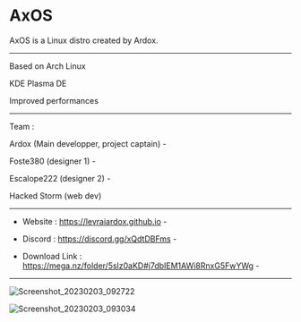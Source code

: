 # AxOS
AxOS is a Linux distro created by Ardox.

-------------------------------------------
Based on Arch Linux

KDE Plasma DE

Improved performances

-------------------------------------------

Team :

  Ardox (Main developper, project captain) - 
  
  Foste380 (designer 1) - 
  
  Escalope222 (designer 2) - 
  
  Hacked Storm (web dev) 
   
 -------------------------------------------

 - Website : https://levraiardox.github.io -

 - Discord : https://discord.gg/xQdtDBFms -

 - Download Link : https://mega.nz/folder/5slz0aKD#j7dbIEM1AWi8RnxG5FwYWg -

 -------------------------------------------

![Screenshot_20230203_092722](https://user-images.githubusercontent.com/110931544/216549881-f9bc77ed-3f3d-4fd1-8501-4be3a807acfe.png)

![Screenshot_20230203_093034](https://user-images.githubusercontent.com/110931544/216550618-29fb16a1-dd40-4e39-b972-adb356fb2e7d.png)


